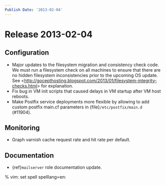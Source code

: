 ```yaml
---
Publish Date: '2013-02-04'
---
```


# Release 2013-02-04

## Configuration

- Major updates to the filesystem migration and consistency check code. We must
  run a filesystem check on all machines to ensure that there are no hidden
  filesystem inconsistencies prior to the upcoming OS update. See
  \<<http://gocepthosting.blogspot.com/2013/01/filesystem-integrity-checks.html>>
  for explanation.
- Fix bug in VM init scripts that caused delays in VM startup after VM host
  reboots.
- Make Postfix service deployments more flexible by allowing to add custom
  postfix main.cf parameters in {file}`/etc/postfix/main.d` (#11904).

## Monitoring

- Graph varnish cache request rate and hit rate per default.

## Documentation

- {ref}`mailserver` role documentation update.

% vim: set spell spelllang=en:
